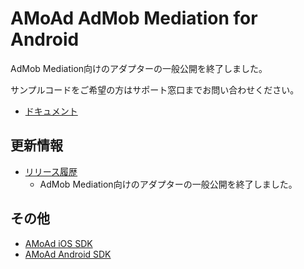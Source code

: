 # AMoAd AdMob Mediation for Android

AdMob Mediation向けのアダプターの一般公開を終了しました。

サンプルコードをご希望の方はサポート窓口までお問い合わせください。

- [ドキュメント](https://github.com/amoad/amoad-android-admob-mediation/wiki)

## 更新情報

- [リリース履歴](https://github.com/amoad/amoad-android-admob-mediation/releases)
  - AdMob Mediation向けのアダプターの一般公開を終了しました。

## その他

- [AMoAd iOS SDK](https://github.com/amoad/amoad-ios-sdk)
- [AMoAd Android SDK](https://github.com/amoad/amoad-android-sdk)
